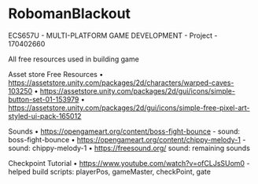 # RobomanBlackout
 ECS657U - MULTI-PLATFORM GAME DEVELOPMENT - Project - 170402660
 
All free resources used in building game 
 
Asset store Free Resources
•	https://assetstore.unity.com/packages/2d/characters/warped-caves-103250
•	https://assetstore.unity.com/packages/2d/gui/icons/simple-button-set-01-153979
•	https://assetstore.unity.com/packages/2d/gui/icons/simple-free-pixel-art-styled-ui-pack-165012

Sounds
•	https://opengameart.org/content/boss-fight-bounce - sound: boss-fight-bounce
•	https://opengameart.org/content/chippy-melody-1 - sound: chippy-melody-1
• https://freesound.org/ sound: remaining sounds


Checkpoint Tutorial
•	https://www.youtube.com/watch?v=ofCLJsSUom0 - helped build scripts: playerPos, gameMaster, checkPoint, gate


